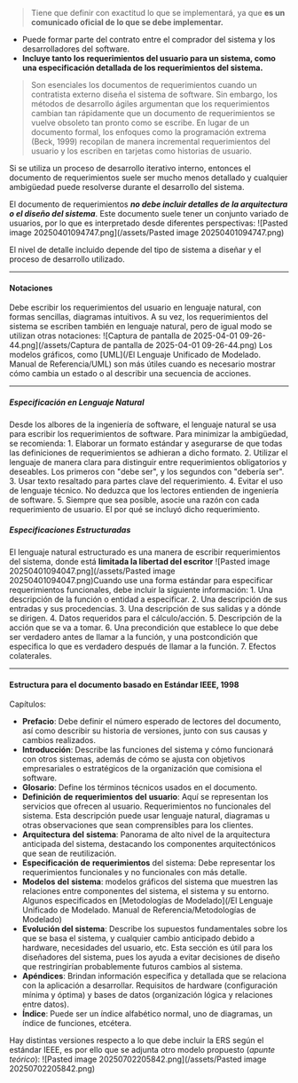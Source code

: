 > Tiene que definir con exactitud lo que se implementará, ya que **es un comunicado oficial de lo que se debe implementar.** 
- Puede formar parte del contrato entre el comprador del sistema y los desarrolladores del software. 
- **Incluye tanto los requerimientos del usuario para un sistema, como una especificación detallada de los requerimientos del sistema.**

> Son esenciales los documentos de requerimientos cuando un contratista externo diseña el sistema de software. Sin embargo, los métodos de desarrollo ágiles argumentan que los requerimientos cambian tan rápidamente que un documento de requerimientos se vuelve obsoleto tan pronto como se escribe. En lugar de un documento formal, los enfoques como la programación extrema (Beck, 1999) recopilan de manera incremental requerimientos del usuario y los escriben en tarjetas como historias de usuario. 

Si se utiliza un proceso de desarrollo iterativo interno, entonces el documento de requerimientos suele ser mucho menos detallado y cualquier ambigüedad puede resolverse durante el desarrollo del sistema.

El documento de requerimientos ***no debe incluir detalles de la arquitectura o el diseño del sistema***. Este documento suele tener un conjunto variado de usuarios, por lo que es interpretado desde diferentes perspectivas:
	![Pasted image 20250401094747.png](/assets/Pasted image 20250401094747.png)

El nivel de detalle incluido depende del tipo de sistema a diseñar y el proceso de desarrollo utilizado.
****
#### **Notaciones**
Debe escribir los requerimientos del usuario en lenguaje natural, con formas sencillas, diagramas intuitivos. A su vez, los requerimientos del sistema se escriben también en lenguaje natural, pero de igual modo se utilizan otras notaciones:
![Captura de pantalla de 2025-04-01 09-26-44.png](/assets/Captura de pantalla de 2025-04-01 09-26-44.png)
Los modelos gráficos, como [UML](/El Lenguaje Unificado de Modelado. Manual de Referencia/UML) son más útiles cuando es necesario mostrar cómo cambia un estado o al describir una secuencia de acciones.
****
##### **Especificación en Lenguaje Natural**
Desde los albores de la ingeniería de software, el lenguaje natural se usa para escribir los requerimientos de software. Para minimizar la ambigüedad, se recomienda: 
	1. Elaborar un formato estándar y asegurarse de que todas las definiciones de requerimientos se adhieran a dicho formato.
	2. Utilizar el lenguaje de manera clara para distinguir entre requerimientos obligatorios y deseables. Los primeros con "debe ser", y los segundos con "debería ser".
	3. Usar texto resaltado para partes clave del requerimiento.
	4. Evitar el uso de lenguaje técnico. No deduzca que los lectores entienden de ingeniería de software.
	5. Siempre que sea posible, asocie una razón con cada requerimiento de usuario. El por qué se incluyó dicho requerimiento.
##### **Especificaciones Estructuradas**
El lenguaje natural estructurado es una manera de escribir requerimientos del sistema, donde está **limitada la libertad del escritor**
![Pasted image 20250401094047.png](/assets/Pasted image 20250401094047.png)Cuando use una forma estándar para especificar requerimientos funcionales, debe
incluir la siguiente información:
	1. Una descripción de la función o entidad a especificar.
	2. Una descripción de sus entradas y sus procedencias.
	3. Una descripción de sus salidas y a dónde se dirigen.
	4. Datos requeridos para el cálculo/acción.
	5. Descripción de la acción que se va a tomar.
	6. Una precondición que establece lo que debe ser verdadero antes de llamar a la función, y una postcondición que especifica lo que es verdadero después de llamar a la función.
	7. Efectos colaterales.
****

#### **Estructura para el documento basado en Estándar IEEE, 1998**
Capítulos:
- **Prefacio**: Debe definir el número esperado de lectores del documento, así como describir su historia de versiones, junto con sus causas y cambios realizados.
- **Introducción**: Describe las funciones del sistema y cómo funcionará con otros sistemas, además de cómo se ajusta con objetivos empresariales o estratégicos de la organización que comisiona el software.
- **Glosario**: Define los términos técnicos usados en el documento.
- **Definición** **de** **requerimientos** **del** **usuario**: Aquí se representan los servicios que ofrecen al usuario. Requerimientos no funcionales del sistema. Esta descripción puede usar lenguaje natural, diagramas u otras observaciones que sean comprensibles para los clientes.
- **Arquitectura** **del** **sistema**: Panorama de alto nivel de la arquitectura anticipada del sistema, destacando los componentes arquitectónicos que sean de reutilización.
- **Especificación** **de** **requerimientos** del sistema: Debe representar los requerimientos funcionales y no funcionales con más detalle.
- **Modelos** **del** **sistema**: modelos gráficos del sistema que muestren las relaciones entre componentes del sistema, el sistema y su entorno. Algunos especificados en [Metodologías de Modelado](/El Lenguaje Unificado de Modelado. Manual de Referencia/Metodologías de Modelado)
- **Evolución del sistema**: Describe los supuestos fundamentales sobre los que se basa el sistema, y cualquier cambio anticipado debido a hardware, necesidades del usuario, etc. Esta sección es útil para los diseñadores del sistema, pues los ayuda a evitar decisiones de diseño que restringirían probablemente futuros cambios al sistema.
- **Apéndices**: Brindan información específica y detallada que se relaciona con la aplicación a desarrollar. Requisitos de hardware (configuración mínima y óptima) y bases de datos (organización lógica y relaciones entre datos).
- **Índice**: Puede ser un índice alfabético normal, uno de diagramas, un índice de funciones, etcétera.

Hay distintas versiones respecto a lo que debe incluir la ERS según el estándar IEEE, es por ello que se adjunta otro modelo propuesto (*apunte teórico*):
![Pasted image 20250702205842.png](/assets/Pasted image 20250702205842.png)

